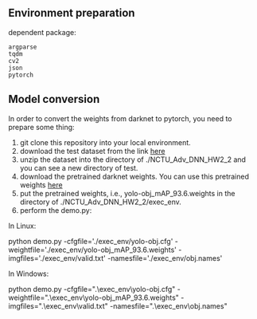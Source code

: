 ## Environment preparation
dependent package:
<pre><code>argparse
tqdm
cv2
json
pytorch
</code></pre>
## Model conversion
In order to convert the weights from darknet to pytorch, you need to prepare some thing:
1. git clone this repository into your local environment.
2. download the test dataset from the link [here](https://drive.google.com/file/d/1nswVLQSGupsRympzb3tUv3L94d7ADPmi/view?usp=sharing)
3. unzip the dataset into the directory of ./NCTU_Adv_DNN_HW2_2 and you can see a new directory of test.
4. download the pretrained darknet weights. You can use this pretrained weights [here](https://drive.google.com/file/d/1lDDQ_JJmW0hv4SNGkcT1yiWcPxf459Us/view?usp=sharing)
5. put the pretrained weights, i.e., yolo-obj_mAP_93.6.weights in the directory of ./NCTU_Adv_DNN_HW2_2/exec_env.
6. perform the demo.py:

In Linux:

python demo.py -cfgfile='./exec_env/yolo-obj.cfg' -weightfile='./exec_env/yolo-obj_mAP_93.6.weights' -imgfiles='./exec_env/valid.txt' -namesfile='./exec_env/obj.names'

In Windows:

python demo.py -cfgfile=".\exec_env\yolo-obj.cfg" -weightfile=".\exec_env\yolo-obj_mAP_93.6.weights" -imgfiles=".\exec_env\valid.txt" -namesfile=".\exec_env\obj.names"
